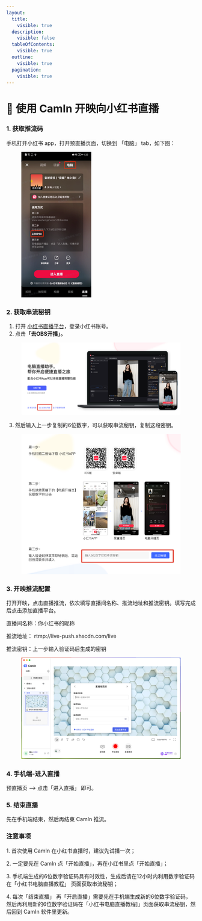 ```yaml
---
layout:
  title:
    visible: true
  description:
    visible: false
  tableOfContents:
    visible: true
  outline:
    visible: true
  pagination:
    visible: true
---
```


# 📕 使用 CamIn 开映向小红书直播

### 1. **获取推流码**

手机打开小红书 app，打开预直播页面，切换到 「电脑」 tab，如下图：

<figure><img src="../../.gitbook/assets/xiaohongshu-1.png" alt="" width="186"><figcaption></figcaption></figure>

### **2. 获取串流秘钥**

1. 打开 [小红书直播平台](https://www.xiaohongshu.com/zhibo/robs)，登录小红书账号。
2. 点&#x51FB;**「去OBS开播」。**

<figure><img src="../../.gitbook/assets/image (59).png" alt=""><figcaption></figcaption></figure>

3. 然后输入上一步复制的6位数字，可以获取串流秘钥，复制这段密钥。

<figure><img src="../../.gitbook/assets/xiaohongshu-2.png" alt=""><figcaption></figcaption></figure>

### 3. **开映推流配置**

打开开映，点击直播推流，依次填写直播间名称、推流地址和推流密钥。填写完成后点击添加直播平台。

直播间名称：你小红书的昵称

推流地址： rtmp://live-push.xhscdn.com/live

推流密钥：上一步输入验证码后生成的密钥

<figure><img src="../../.gitbook/assets/image (96).png" alt=""><figcaption></figcaption></figure>

### 4. 手机端-进入直播

预直播页 --> 点击「进入直播」 即可。

### 5. 结束直播

先在手机端结束，然后再结束 CamIn 推流。

### 注意事项

1\. 首次使用 CamIn 在小红书直播时，建议先试播一次；

2\. 一定要先在 CamIn 点「开始直播」，再在小红书里点「开始直播」；

3\. 手机端生成的6位数字验证码具有时效性，生成后请在12小时内利用数字验证码在「小红书电脑直播教程」 页面获取串流秘钥；

4\. 每次「结束直播」 再「开启直播」需要先在手机端生成新的6位数字验证码，然后再利用新的6位数字验证码在「小红书电脑直播教程]」页面获取串流秘钥，然后回到 CamIn 软件里更新。

